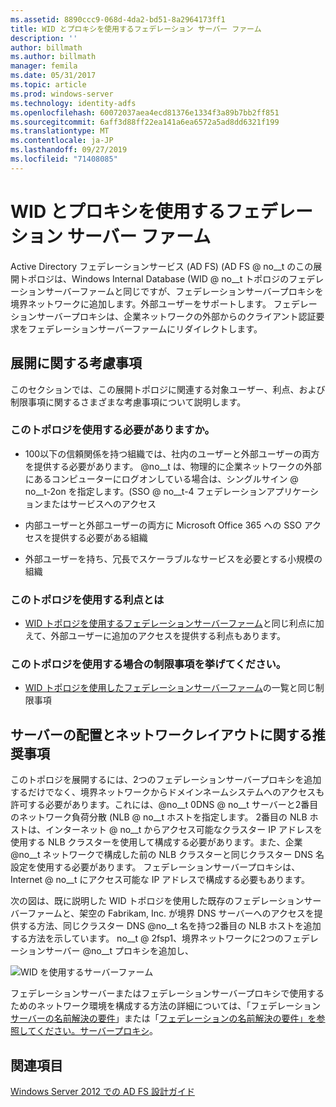 ```yaml
---
ms.assetid: 8890ccc9-068d-4da2-bd51-8a2964173ff1
title: WID とプロキシを使用するフェデレーション サーバー ファーム
description: ''
author: billmath
ms.author: billmath
manager: femila
ms.date: 05/31/2017
ms.topic: article
ms.prod: windows-server
ms.technology: identity-adfs
ms.openlocfilehash: 60072037aea4ecd81376e1334f3a89b7bb2ff851
ms.sourcegitcommit: 6aff3d88ff22ea141a6ea6572a5ad8dd6321f199
ms.translationtype: MT
ms.contentlocale: ja-JP
ms.lasthandoff: 09/27/2019
ms.locfileid: "71408085"
---
```

# <a name="federation-server-farm-using-wid-and-proxies"></a>WID とプロキシを使用するフェデレーション サーバー ファーム

Active Directory フェデレーションサービス (AD FS) \(AD FS @ no__t のこの展開トポロジは、Windows Internal Database \(WID @ no__t トポロジのフェデレーションサーバーファームと同じですが、フェデレーションサーバープロキシを境界ネットワークに追加します。外部ユーザーをサポートします。 フェデレーションサーバープロキシは、企業ネットワークの外部からのクライアント認証要求をフェデレーションサーバーファームにリダイレクトします。  
  
## <a name="deployment-considerations"></a>展開に関する考慮事項  
このセクションでは、この展開トポロジに関連する対象ユーザー、利点、および制限事項に関するさまざまな考慮事項について説明します。  
  
### <a name="who-should-use-this-topology"></a>このトポロジを使用する必要がありますか。  
  
-   100以下の信頼関係を持つ組織では、社内のユーザーと外部ユーザーの両方を提供する必要があります。 @no__t は、物理的に企業ネットワークの外部にあるコンピューターにログオンしている場合は、シングルサイン @ no__t-2on を指定します。\(SSO @ no__t-4 フェデレーションアプリケーションまたはサービスへのアクセス  
  
-   内部ユーザーと外部ユーザーの両方に Microsoft Office 365 への SSO アクセスを提供する必要がある組織  
  
-   外部ユーザーを持ち、冗長でスケーラブルなサービスを必要とする小規模の組織  
  
### <a name="what-are-the-benefits-of-using-this-topology"></a>このトポロジを使用する利点とは  
  
-   [WID トポロジを使用するフェデレーションサーバーファーム](Federation-Server-Farm-Using-WID-2012.md)と同じ利点に加えて、外部ユーザーに追加のアクセスを提供する利点もあります。  
  
### <a name="what-are-the-limitations-of-using-this-topology"></a>このトポロジを使用する場合の制限事項を挙げてください。  
  
-   [WID トポロジを使用したフェデレーションサーバーファーム](Federation-Server-Farm-Using-WID-2012.md)の一覧と同じ制限事項  
  
## <a name="server-placement-and-network-layout-recommendations"></a>サーバーの配置とネットワークレイアウトに関する推奨事項  
このトポロジを展開するには、2つのフェデレーションサーバープロキシを追加するだけでなく、境界ネットワークからドメインネームシステムへのアクセスも許可する必要があります。これには、@no__t 0DNS @ no__t サーバーと2番目のネットワーク負荷分散 \(NLB @ no__t ホストを指定します。 2番目の NLB ホストは、インターネット @ no__t からアクセス可能なクラスター IP アドレスを使用する NLB クラスターを使用して構成する必要があります。また、企業 @no__t ネットワークで構成した前の NLB クラスターと同じクラスター DNS 名設定を使用する必要があります。 フェデレーションサーバープロキシは、Internet @ no__t にアクセス可能な IP アドレスで構成する必要もあります。  
  
次の図は、既に説明した WID トポロジを使用した既存のフェデレーションサーバーファームと、架空の Fabrikam, Inc. が境界 DNS サーバーへのアクセスを提供する方法、同じクラスター DNS @no__t 名を持つ2番目の NLB ホストを追加する方法を示しています。 no__t @ 2fsp1、境界ネットワークに2つのフェデレーションサーバー @no__t プロキシを追加し、  
  
![WID を使用するサーバーファーム](media/FarmWIDProxies.gif)  
  
フェデレーションサーバーまたはフェデレーションサーバープロキシで使用するためのネットワーク環境を構成する方法の詳細については、「フェデレーション[サーバーの名前解決の要件](Name-Resolution-Requirements-for-Federation-Servers.md)」または「[フェデレーションの名前解決の要件」を参照してください。サーバープロキシ](Name-Resolution-Requirements-for-Federation-Server-Proxies.md)。  
  
## <a name="see-also"></a>関連項目
[Windows Server 2012 での AD FS 設計ガイド](AD-FS-Design-Guide-in-Windows-Server-2012.md)
